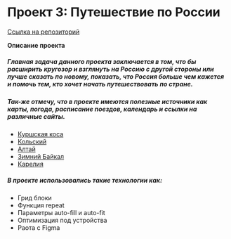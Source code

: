 # Проект 3: Путешествие по России

[Ссылка на репозиторий ](https://velasdi.github.io/russian-travel/index.html)

**Описание проекта**
##### Главная задача данного проекта заключается в том, что бы расширить кругозор и взглянуть на Россию с другой стороны или лучше сказать по новому, показать, что Россия больше чем кажется и помочь тем, кто хочет начать путешествовать по стране.


##### Так-же отмечу, что в проекте имеются полезные источники как карты, погода, расписание поездов, календарь и ссылки на различные сайты.

* [Куршская коса ](http://park-kosa.ru/)
* [Кольский ](https://www.nationalgeographic.com/yourshot/?keywords=kolskiy)
* [Алтай ](https://www.facebook.com/vera.bashmakova/posts/10156011613718822)
* [Зимний Байкал ](https://vk.com/baikalmile)
* [Карелия ](http://vodlozero.ru/)

##### В проекте использовались такие технологии как:

* Грид блоки
* Функция repeat 
* Параметры auto-fill и auto-fit
* Оптимизация под устройства
* Раота с Figma
